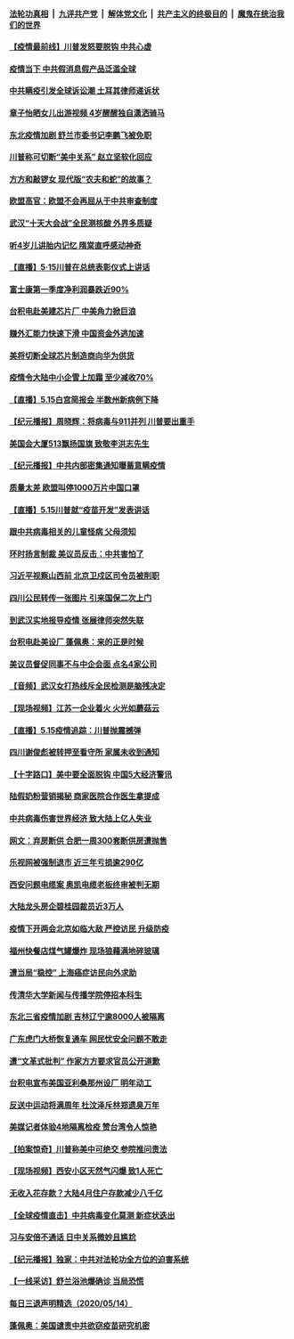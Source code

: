 ####  [法轮功真相](../../../../basic/blob/master/README.md?t=05160831) &nbsp;|&nbsp; [九评共产党](../../../../9ping.md/blob/master/README.md?t=05160831) &nbsp;|&nbsp; [解体党文化](../../../../jtdwh.md/blob/master/README.md?t=05160831)  &nbsp;|&nbsp; [共产主义的终极目的](../../../../gczydzjmd.md/blob/master/README.md?t=05160831) &nbsp;|&nbsp; [魔鬼在统治我们的世界](../../../../mgztzwmdsj.md/blob/master/README.md?t=05160831) 

#### [【疫情最前线】川普发怒要脱钩 中共心虚](../pages/nsc413/n12112978.md?t=05160831) 

#### [疫情当下 中共假消息假产品泛滥全球](../pages/nsc413/n12113273.md?t=05160831) 

#### [中共瞒疫引发全球诉讼潮 土耳其律师递诉状](../pages/nsc413/n12113248.md?t=05160831) 

#### [章子怡晒女儿出游视频 4岁醒醒独自潇洒骑马](../pages/nsc413/n12113104.md?t=05160831) 

#### [东北疫情加剧 舒兰市委书记李鹏飞被免职](../pages/nsc413/n12113209.md?t=05160831) 

#### [川普称可切断“美中关系” 赵立坚软化回应](../pages/nsc413/n12113099.md?t=05160831) 

#### [方方和敲锣女 现代版“农夫和蛇”的故事？](../pages/nsc413/n12113136.md?t=05160831) 

#### [欧盟高官：欧盟不会再屈从于中共审查制度](../pages/nsc413/n12113182.md?t=05160831) 

#### [武汉“十天大会战”全民测核酸 外界多质疑](../pages/nsc413/n12113219.md?t=05160831) 

#### [听4岁儿讲胎内记忆 隋棠直呼感动神奇](../pages/nsc413/n12112764.md?t=05160831) 

#### [【直播】5·15川普在总统表彰仪式上讲话](../pages/nsc413/n12112699.md?t=05160831) 

#### [富士康第一季度净利润暴跌近90%](../pages/nsc413/n12113013.md?t=05160831) 

#### [台积电赴美建芯片厂 中美角力掀巨浪](../pages/nsc413/n12112963.md?t=05160831) 

#### [赚外汇能力快速下滑 中国资金外逃加速](../pages/nsc413/n12112938.md?t=05160831) 

#### [美将切断全球芯片制造商向华为供货](../pages/nsc413/n12112865.md?t=05160831) 

#### [疫情令大陆中小企雪上加霜 至少减收70%](../pages/nsc413/n12112800.md?t=05160831) 

#### [【直播】5.15白宫简报会 半数州新病例下降](../pages/nsc413/n12112673.md?t=05160831) 

#### [【纪元播报】周晓辉：将病毒与911并列 川普要出重手](../pages/nsc413/n12110571.md?t=05160831) 

#### [美国会大厦513飘扬国旗 致敬李洪志先生](../pages/nsc413/n12112087.md?t=05160831) 

#### [【纪元播报】中共内部密集通知曝蓄意瞒疫情](../pages/nsc413/n12109744.md?t=05160831) 

#### [质量太差 欧盟叫停1000万片中国口罩](../pages/nsc413/n12112723.md?t=05160831) 

#### [【直播】5.15川普就“疫苗开发”发表讲话](../pages/nsc413/n12112672.md?t=05160831) 

#### [跟中共病毒相关的儿童怪病 父母须知](../pages/nsc413/n12112558.md?t=05160831) 

#### [环时扬言制裁 美议员反击：中共害怕了](../pages/nsc413/n12112577.md?t=05160831) 

#### [习近平视察山西前 北京卫戍区司令员被削职](../pages/nsc413/n12111929.md?t=05160831) 

#### [四川公民转传一张图片 引来国保二次上门](../pages/nsc413/n12112161.md?t=05160831) 

#### [到武汉实地报导疫情 张展律师突然失联](../pages/nsc413/n12111952.md?t=05160831) 

#### [台积电赴美设厂 蓬佩奥：来的正是时候](../pages/nsc413/n12111788.md?t=05160831) 

#### [美议员督促同事不与中企会面 点名4家公司](../pages/nsc413/n12111778.md?t=05160831) 

#### [【音频】武汉女打热线斥全民检测是脑残决定](../pages/nsc413/n12111879.md?t=05160831) 

#### [【现场视频】江苏一企业着火 火光如蘑菇云](../pages/nsc413/n12111776.md?t=05160831) 


#### [【直播】5.15疫情追踪：川普抛震撼弹](../pages/nsc413/n12111731.md?t=05160831) 

#### [四川谢俊彪被转押至看守所 家属未收到通知](../pages/nsc413/n12111810.md?t=05160831) 

#### [【十字路口】美中要全面脱钩 中国5大经济警讯](../pages/nsc413/n12110809.md?t=05160831) 

#### [陆假奶粉营销揭秘 商家医院合作医生拿提成](../pages/nsc413/n12111640.md?t=05160831) 

#### [中共病毒伤害世界经济 致大陆上亿人失业](../pages/nsc413/n12110757.md?t=05160831) 

#### [网文：弃房断供 合肥一周300套断供房遭抛售](../pages/nsc413/n12111559.md?t=05160831) 

#### [乐视网被强制退市 近三年亏损逾290亿](../pages/nsc413/n12111536.md?t=05160831) 

#### [西安问题电缆案 奥凯电缆老板终审被判无期](../pages/nsc413/n12111119.md?t=05160831) 

#### [大陆龙头房企碧桂园裁员近3万人](../pages/nsc413/n12111543.md?t=05160831) 

#### [疫情下开两会北京如临大敌 严控访民 升级防疫](../pages/nsc413/n12111433.md?t=05160831) 

#### [福州快餐店煤气罐爆炸 现场狼藉满地碎玻璃](../pages/nsc413/n12111272.md?t=05160831) 

#### [遭当局“稳控” 上海癌症访民向外求助](../pages/nsc413/n12111249.md?t=05160831) 

#### [传清华大学新闻与传播学院停招本科生](../pages/nsc413/n12111016.md?t=05160831) 

#### [东北三省疫情加剧 吉林辽宁逾8000人被隔离](../pages/nsc413/n12110950.md?t=05160831) 

#### [广东虎门大桥恢复通车 网民忧安全问题不敢走](../pages/nsc413/n12110799.md?t=05160831) 

#### [遭“文革式批判” 作家方方要求官员公开道歉](../pages/nsc413/n12110725.md?t=05160831) 

#### [台积电宣布美国亚利桑那州设厂 明年动工](../pages/nsc413/n12110676.md?t=05160831) 

#### [反送中运动将满周年 杜汶泽斥林郑遗臭万年](../pages/nsc413/n12110107.md?t=05160831) 

#### [美媒记者体验4地隔离检疫 赞台湾令人惊艳](../pages/nsc413/n12110605.md?t=05160831) 

#### [【拍案惊奇】川普称美中可绝交 参院推问责法](../pages/nsc413/n12110421.md?t=05160831) 

#### [【现场视频】西安小区天然气闪爆 致1人死亡](../pages/nsc413/n12110722.md?t=05160831) 

#### [无收入花存款？大陆4月住户存款减少八千亿](../pages/nsc413/n12110522.md?t=05160831) 

#### [【全球疫情直击】中共病毒变化莫测 新症状迭出](../pages/nsc413/n12110456.md?t=05160831) 

#### [习与安倍不通话 日中关系微妙且尴尬](../pages/nsc413/n12104916.md?t=05160831) 

#### [【纪元播报】独家：中共对法轮功全方位的迫害系统](../pages/nsc413/n12089565.md?t=05160831) 

#### [【一线采访】舒兰浴池爆确诊 当局恐慌](../pages/nsc413/n12110474.md?t=05160831) 

#### [每日三退声明精选（2020/05/14）](../pages/nsc413/n12110577.md?t=05160831) 

#### [蓬佩奥：美国谴责中共欲窃疫苗研究机密](../pages/nsc413/n12110340.md?t=05160831) 

